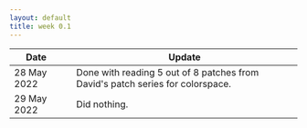 ```yaml
---
layout: default
title: week 0.1
---
```


Date|   |Update
| ----------|----|-------------|
28 May 2022 || Done with reading 5 out of 8 patches from David's patch series for colorspace.
29 May 2022 || Did nothing.

